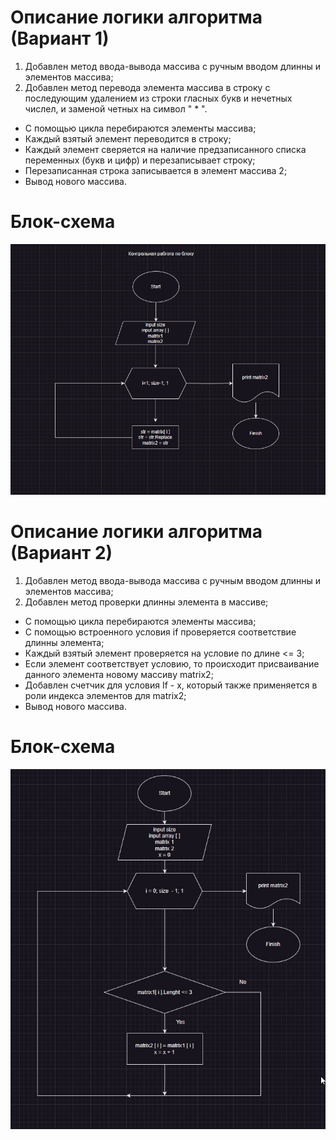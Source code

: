 # Описание логики алгоритма (Вариант 1)

1. Добавлен метод ввода-вывода массива с ручным вводом длинны и элементов массива;
2. Добавлен метод перевода элемента массива в строку с последующим удалением из строки гласных букв и нечетных числел, и заменой четных на символ " * ". 
* С помощью цикла перебираются элементы массива;
* Каждый взятый элемент переводится в строку;
* Каждый элемент сверяется на наличие предзаписанного списка переменных (букв и цифр) и перезаписывает строку;
* Перезаписанная строка записывается в элемент массива 2;
* Вывод нового массива.

# Блок-схема

![Схема](https://github.com/AAVinogradov/control_work/blob/master/img/img.jpg?raw=true)

# Описание логики алгоритма (Вариант 2)
1. Добавлен метод ввода-вывода массива с ручным вводом длинны и элементов массива;
2. Добавлен метод проверки длинны элемента в массиве; 
* С помощью цикла перебираются элементы массива;
* С помощью встроенного условия if проверяется соответствие длинны элемента;
* Каждый взятый элемент проверяется на условие по длине <= 3;
* Если элемент соответствует условию, то происходит присваивание данного элемента новому массиву matrix2;
* Добавлен счетчик для условия If - х, который также применяется в роли индекса элементов для matrix2;
* Вывод нового массива.

# Блок-схема

![Схема](https://github.com/AAVinogradov/control_work/blob/master/img/img2.jpg?raw=true)